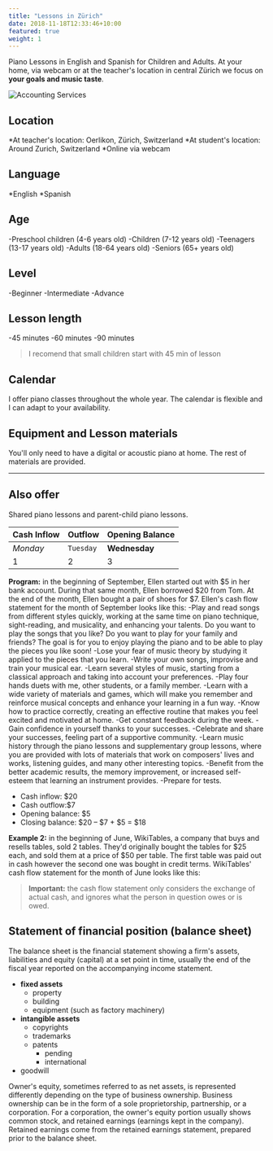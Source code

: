```yaml
---
title: "Lessons in Zürich"
date: 2018-11-18T12:33:46+10:00
featured: true
weight: 1
---
```


Piano Lessons in English and Spanish for Children and Adults. At your home, via webcam or at the teacher's location in central Zürich
we focus on **your goals and music taste**.

![Accounting Services](/images/austin-distel-nGc5RT2HmF0-unsplash.jpg)

## Location 
 *At teacher's location: Oerlikon, Zürich, Switzerland
 *At student's location: Around Zurich, Switzerland
 *Online via webcam
## Language
 *English
 *Spanish
## Age
 -Preschool children (4-6 years old)
 -Children (7-12 years old)
 -Teenagers (13-17 years old)
 -Adults (18-64 years old)
 -Seniors (65+ years old)
## Level
 -Beginner
 -Intermediate
 -Advance
## Lesson length
 -45 minutes
 -60 minutes
 -90 minutes

> I recomend that small children start with 45 min of lesson

## Calendar
I offer piano classes throughout the whole year. The calendar is flexible and I can adapt to your availability. 

## Equipment and Lesson materials
You'll only need to have a digital or acoustic piano at home. The rest of materials are provided.

---

## Also offer
Shared piano lessons and parent-child piano lessons. 

Cash Inflow | Outflow | Opening Balance
--- | --- | ---
*Monday* | `Tuesday` | **Wednesday**
1 | 2 | 3


**Program:** in the beginning of September, Ellen started out with $5 in her bank account. During that same month, Ellen borrowed $20 from Tom. At the end of the month, Ellen bought a pair of shoes for $7. Ellen's cash flow statement for the month of September looks like this:
-Play and read songs from different styles quickly, working at the same time on piano technique, sight-reading, and musicality, and enhancing your talents. Do you want to play the songs that you like? Do you want to play for your family and friends? The goal is for you to enjoy playing the piano and to be able to play the pieces you like soon!
-Lose your fear of music theory by studying it applied to the pieces that you learn.
-Write your own songs, improvise and train your musical ear.
-Learn several styles of music, starting from a classical approach and taking into account your preferences.
-Play four hands duets with me, other students, or a family member.
-Learn with a wide variety of materials and games, which will make you remember and reinforce musical concepts and enhance your learning in a fun way.
-Know how to practice correctly, creating an effective routine that makes you feel excited and motivated at home.
-Get constant feedback during the week.
-Gain confidence in yourself thanks to your successes.
-Celebrate and share your successes, feeling part of a supportive community.
-Learn music history through the piano lessons and supplementary group lessons, where you are provided with lots of materials that work on composers' lives and works, listening guides, and many other interesting topics.
-Benefit from the better academic results, the memory improvement, or increased self-esteem that learning an instrument provides.
-Prepare for tests.
* Cash inflow: $20
* Cash outflow:$7
* Opening balance: $5
* Closing balance: $20 – $7 + $5 = $18

**Example 2:** in the beginning of June, WikiTables, a company that buys and resells tables, sold 2 tables. They'd originally bought the tables for $25 each, and sold them at a price of $50 per table. The first table was paid out in cash however the second one was bought in credit terms. WikiTables' cash flow statement for the month of June looks like this:

> **Important:** the cash flow statement only considers the exchange of actual cash, and ignores what the person in question owes or is owed.

## Statement of financial position (balance sheet)
The balance sheet is the financial statement showing a firm's assets, liabilities and equity (capital) at a set point in time, usually the end of the fiscal year reported on the accompanying income statement. 

- **fixed assets**
    - property
    - building
    - equipment (such as factory machinery)
- **intangible assets**
    - copyrights
    - trademarks
    - patents
        - pending
        - international
- goodwill

Owner's equity, sometimes referred to as net assets, is represented differently depending on the type of business ownership. Business ownership can be in the form of a sole proprietorship, partnership, or a corporation. For a corporation, the owner's equity portion usually shows common stock, and retained earnings (earnings kept in the company). Retained earnings come from the retained earnings statement, prepared prior to the balance sheet.
